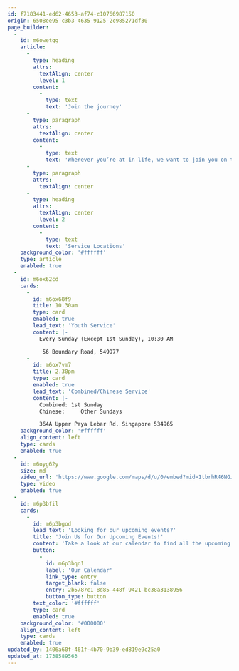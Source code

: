 ```yaml
---
id: f7183441-ed62-4653-af74-c10766987150
origin: 6508ee95-c3b3-4635-9125-2c985271df30
page_builder:
  -
    id: m6owetqg
    article:
      -
        type: heading
        attrs:
          textAlign: center
          level: 1
        content:
          -
            type: text
            text: 'Join the journey'
      -
        type: paragraph
        attrs:
          textAlign: center
        content:
          -
            type: text
            text: 'Wherever you’re at in life, we want to join you on the journey to life’s greatest potential in Christ'
      -
        type: paragraph
        attrs:
          textAlign: center
      -
        type: heading
        attrs:
          textAlign: center
          level: 2
        content:
          -
            type: text
            text: 'Service Locations'
    background_color: '#ffffff'
    type: article
    enabled: true
  -
    id: m6ox62cd
    cards:
      -
        id: m6ox68f9
        title: 10.30am
        type: card
        enabled: true
        lead_text: 'Youth Service'
        content: |-
          Every Sunday (Except 1st Sunday), 10:30 AM

           56 Boundary Road, 549977
      -
        id: m6ox7vm7
        title: 2.30pm
        type: card
        enabled: true
        lead_text: 'Combined/Chinese Service'
        content: |-
          Combined: 1st Sunday 
          Chinese:     Other Sundays

          364A Upper Paya Lebar Rd, Singapore 534965
    background_color: '#ffffff'
    align_content: left
    type: cards
    enabled: true
  -
    id: m6oyg62y
    size: md
    video_url: 'https://www.google.com/maps/d/u/0/embed?mid=1tbrhR46NGiw3zvI7ptqqG0vwJntnbPw&ehbc=2E312F&noprof=1'
    type: video
    enabled: true
  -
    id: m6p3bfil
    cards:
      -
        id: m6p3bgod
        lead_text: 'Looking for our upcoming events?'
        title: 'Join Us for Our Upcoming Events!'
        content: 'Take a look at our calendar to find all the upcoming services, events, and activities—we’d love for you to be a part of them!'
        button:
          -
            id: m6p3bqn1
            label: 'Our Calendar'
            link_type: entry
            target_blank: false
            entry: 2b5787c1-8d85-448f-9421-bc38a3138956
            button_type: button
        text_color: '#ffffff'
        type: card
        enabled: true
    background_color: '#000000'
    align_content: left
    type: cards
    enabled: true
updated_by: 1406a60f-461f-4b70-9b39-ed819e9c25a0
updated_at: 1738589563
---
```


